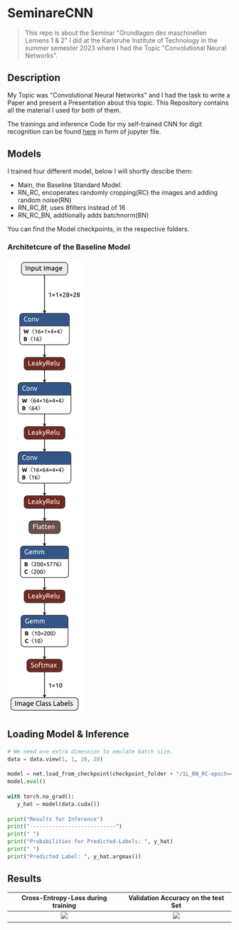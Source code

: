 # SeminareCNN
> This repo is about the Seminar "Grundlagen des maschinellen Lernens 1 & 2" I did at the Karlsruhe Institute of Technology in the summer semester 2023 where I had the Topic "Convolutional Neural Networks".

## Description

My Topic was "Convolutional Neural Networks" and I had the task to write a Paper and present a Presentation about this topic.
This Repository contains all the material I used for both of them.

The trainings and inference Code for my self-trained CNN for digit recognition can be found [here](Proseminar_MNIST_CNN.ipynb) in form of jupyter file.

## Models

I trained four different model, below I will shortly descibe them:
- Main, the Baseline Standard Model.
- RN_RC, encoperates randomly cropping(RC) the images and adding random noise(RN)
- RN_RC_8f, uses 8filters instead of 16
- RN_RC_BN, addtionally adds batchnorm(BN)

You can find the Model checkpoints, in the respective folders.

### Architetcure of the Baseline Model

![](Main.png)

## Loading Model & Inference

```python
# We need one extra dimesnion to emulate batch size.
data = data.view(1, 1, 28, 28)

model = net.load_from_checkpoint(checkpoint_folder + "/1L_RN_RC-epoch=4.ckpt")
model.eval()

with torch.no_grad():
   y_hat = model(data.cuda())

print("Results for Inference")
print("---------------------------")
print(" ")
print("Probabilities for Predicted-Labels: ", y_hat)
print(" ")
print("Predicted Label: ", y_hat.argmax())
````

## Results

Cross-Entropy-Loss during training        |  Validation Accuracy on the test Set
:-------------------------:|:---------------------------------------------------:
![](train_loss.jpeg)  |  ![](val_acc.jpeg)

